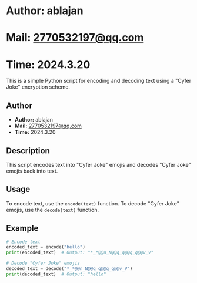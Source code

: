 # Author: ablajan
# Mail: 2770532197@qq.com
# Time: 2024.3.20

This is a simple Python script for encoding and decoding text using a "Cyfer Joke" encryption scheme.

## Author
- **Author:** ablajan
- **Mail:** 2770532197@qq.com
- **Time:** 2024.3.20

## Description
This script encodes text into "Cyfer Joke" emojis and decodes "Cyfer Joke" emojis back into text.

## Usage
To encode text, use the `encode(text)` function.
To decode "Cyfer Joke" emojis, use the `decode(text)` function.

## Example
```python
# Encode text
encoded_text = encode("hello")
print(encoded_text)  # Output: "*_*@@n_N@@q_q@@q_q@@v_V"

# Decode "Cyfer Joke" emojis
decoded_text = decode("*_*@@n_N@@q_q@@q_q@@v_V")
print(decoded_text)  # Output: "hello"
